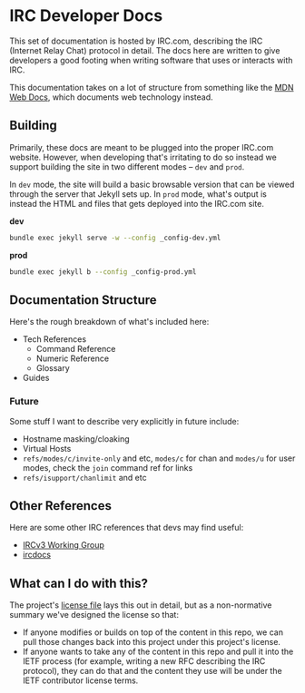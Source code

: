 # IRC Developer Docs
This set of documentation is hosted by IRC.com, describing the IRC (Internet Relay Chat) protocol in detail. The docs here are written to give developers a good footing when writing software that uses or interacts with IRC.

This documentation takes on a lot of structure from something like the [MDN Web Docs](https://developer.mozilla.org/en-US/), which documents web technology instead.


## Building
Primarily, these docs are meant to be plugged into the proper IRC.com website. However, when developing that's irritating to do so instead we support building the site in two different modes – `dev` and `prod`.

In `dev` mode, the site will build a basic browsable version that can be viewed through the server that Jekyll sets up. In `prod` mode, what's output is instead the HTML and files that gets deployed into the IRC.com site.

**dev**
```sh
bundle exec jekyll serve -w --config _config-dev.yml
```

**prod**
```sh
bundle exec jekyll b --config _config-prod.yml
```


## Documentation Structure
Here's the rough breakdown of what's included here:

- Tech References
    - Command Reference
    - Numeric Reference
    - Glossary
- Guides


### Future
Some stuff I want to describe very explicitly in future include:

- Hostname masking/cloaking
- Virtual Hosts
- `refs/modes/c/invite-only` and etc, `modes/c` for chan and `modes/u` for user modes, check the `join` command ref for links
- `refs/isupport/chanlimit` and etc


## Other References
Here are some other IRC references that devs may find useful:

- [IRCv3 Working Group](https://ircv3.net/)
- [ircdocs](http://ircdocs.horse/)


## What can I do with this?

The project's [license file](./LICENSE) lays this out in detail, but as a non-normative summary we've designed the license so that:

- If anyone modifies or builds on top of the content in this repo, we can pull those changes back into this project under this project's license.
- If anyone wants to take any of the content in this repo and pull it into the IETF process (for example, writing a new RFC describing the IRC protocol), they can do that and the content they use will be under the IETF contributor license terms.
